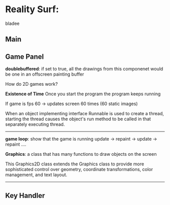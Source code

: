 # Reality Surf: 
bladee


## Main


## Game Panel 

**doublebuffered**: if set to true, all the drawings from this componenet would be one in an offscreen painting buffer



How do 2D games work?

**Existence of Time**
Once you start the program the program keeps running 

If game is fps 60 -> updates screen 60 times (60 static images)

When an object implementing interface Runnable is used to create a thread, starting the thread causes the object's run method to be called in that separately executing thread.

----
**game loop**: show that the game is running 
update -> repaint -> update -> repaint ....


**Graphics**: a class that has many functions to draw objects on the screen

This Graphics2D class extends the Graphics class to provide more sophisticated control over geometry, coordinate transformations, color management, and text layout.

----
## Key Handler